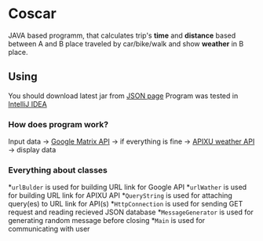 # Coscar
JAVA based programm, that calculates trip's **time** and **distance** based between A and B place traveled by car/bike/walk and show **weather** in B place.
## Using
You should download latest jar from  [JSON page](https://github.com/stleary/JSON-java)
Program was tested in [IntelliJ IDEA](https://www.jetbrains.com/idea/)
### How does program work?
Input data -> [Google Matrix API](https://developers.google.com/maps/documentation/distance-matrix/intro) -> if everything is fine ->  [APIXU weather API](https://www.apixu.com/api.aspx) -> display data
### Everything about classes
*`urlBulder` is used for building URL link for Google API
*`urlWather` is used for building URL link for APIXU API
*`QueryString` is used for attaching query(es) to URL link for API(s)
*`HttpConnection` is used for sending GET request and reading recieved JSON database
*`MessageGenerator` is used for generating random message before closing
*`Main` is used for communicating with user

